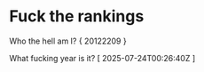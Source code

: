 # Fuck the rankings

Who the hell am I?
{ 20122209 }

What fucking year is it?
[ 2025-07-24T00:26:40Z ]
